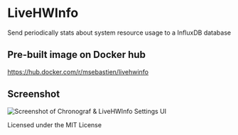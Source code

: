 # LiveHWInfo
Send periodically stats about system resource usage to a InfluxDB database

## Pre-built image on Docker hub
https://hub.docker.com/r/msebastien/livehwinfo

## Screenshot
![Screenshot of Chronograf & LiveHWInfo Settings UI](https://i.imgur.com/7rbpgKo.png)

Licensed under the MIT License
